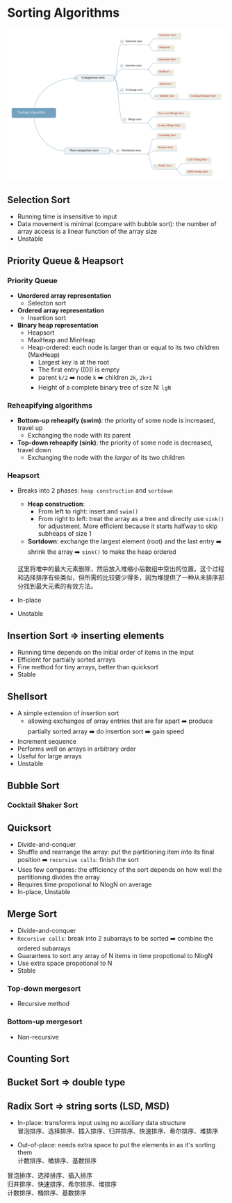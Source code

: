 # Sorting Algorithms
![](img/Sorting+Algorithm.svg)


## Selection Sort
- Running time is insensitive to input
- Data movement is minimal (compare with bubble sort): the number of array access is a linear function of the array size
- Unstable


## Priority Queue & Heapsort
### Priority Queue
- **Unordered array representation**
  - Selecton sort
- **Ordered array representation**
  - Insertion sort
- **Binary heap representation**
  - Heapsort
  - MaxHeap and MinHeap
  - Heap-ordered: each node is larger than or equal to its two children (MaxHeap)
    - Largest key is at the root
    - The first entry ([0]) is empty
    - parent `k/2` :arrow_right: node `k` :arrow_right: children `2k`, `2k+1`
    - Height of a complete binary tree of size N: `lgN`

### Reheapifying algorithms
- **Bottom-up reheapify (swim)**: the priority of some node is increased, travel up
  - Exchanging the node with its parent 
- **Top-down reheapify (sink)**: the priority of some node is decreased, travel down
  - Exchanging the node with the *larger* of its two children

   
### Heapsort
- Breaks into 2 phases: `heap construction` and `sortdown`
  - **Heap construction**: 
    - From left to right: insert and `swim()`
    - From right to left: treat the array as a tree and directly use `sink()` for adjustment. More efficient because it starts halfway to skip subheaps of size 1
  - **Sortdown**: exchange the largest element (root) and the last entry :arrow_right: shrink the array :arrow_right: `sink()` to make the heap ordered
  
  这里将堆中的最大元素删除，然后放入堆缩小后数组中空出的位置。这个过程和选择排序有些类似，但所需的比较要少得多，因为堆提供了一种从未排序部分找到最大元素的有效方法。
- In-place
- Unstable


## Insertion Sort => inserting elements
- Running time depends on the initial order of items in the input
- Efficient for partially sorted arrays
- Fine method for tiny arrays, better than quicksort
- Stable

## Shellsort
- A simple extension of insertion sort  
  - allowing exchanges of array entries that are far apart :arrow_right: produce partially sorted array :arrow_right: do insertion sort :arrow_right: gain speed
- Increment sequence
- Performs well on arrays in arbitrary order
- Useful for large arrays
- Unstable

## Bubble Sort

### Cocktail Shaker Sort

## Quicksort
- Divide-and-conquer
- Shuffle and rearrange the array: put the partitioning item into its final position :arrow_right: `recursive calls`: finish the sort
- Uses few compares: the efficiency of the sort depends on how well the partitioning divides the array
- Requires time propotional to NlogN on average
- In-place, Unstable


## Merge Sort
- Divide-and-conquer
- `Recursive calls`: break into 2 subarrays to be sorted :arrow_right: combine the ordered subarrays
- Guarantees to sort any array of N items in time propotional to NlogN
- Use extra space propotional to N
- Stable

### Top-down mergesort
- Recursive method
### Bottom-up mergesort
- Non-recursive

## Counting Sort

## Bucket Sort => double type

## Radix Sort => string sorts (LSD, MSD)


- In-place: transforms input using no auxiliary data structure  
冒泡排序、选择排序、插入排序、归并排序、快速排序、希尔排序、堆排序  

- Out-of-place: needs extra space to put the elements in as it's sorting them  
计数排序、桶排序、基数排序  

冒泡排序、选择排序、插入排序  
归并排序、快速排序、希尔排序、堆排序  
计数排序、桶排序、基数排序  
